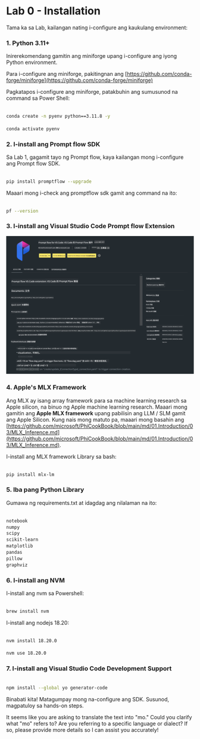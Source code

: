 <!--
CO_OP_TRANSLATOR_METADATA:
{
  "original_hash": "1e5970596457ac53bcc49d97b88ff1bd",
  "translation_date": "2025-04-04T12:54:49+00:00",
  "source_file": "md\\02.Application\\02.Code\\Phi3\\VSCodeExt\\HOL\\Apple\\01.Installations.md",
  "language_code": "mo"
}
-->
# **Lab 0 - Installation**

Tama ka sa Lab, kailangan nating i-configure ang kaukulang environment:

### **1. Python 3.11+**

Inirerekomendang gamitin ang miniforge upang i-configure ang iyong Python environment.

Para i-configure ang miniforge, pakitingnan ang [https://github.com/conda-forge/miniforge](https://github.com/conda-forge/miniforge)

Pagkatapos i-configure ang miniforge, patakbuhin ang sumusunod na command sa Power Shell:

```bash

conda create -n pyenv python==3.11.8 -y

conda activate pyenv

```

### **2. I-install ang Prompt flow SDK**

Sa Lab 1, gagamit tayo ng Prompt flow, kaya kailangan mong i-configure ang Prompt flow SDK.

```bash

pip install promptflow --upgrade

```

Maaari mong i-check ang promptflow sdk gamit ang command na ito:

```bash

pf --version

```

### **3. I-install ang Visual Studio Code Prompt flow Extension**

![pf](../../../../../../../../../translated_images/pf_ext.fa065f22e1ee3e67157662d8be5241f346ddd83744045e3406d92b570e8d8b36.mo.png)

### **4. Apple's MLX Framework**

Ang MLX ay isang array framework para sa machine learning research sa Apple silicon, na binuo ng Apple machine learning research. Maaari mong gamitin ang **Apple MLX framework** upang pabilisin ang LLM / SLM gamit ang Apple Silicon. Kung nais mong matuto pa, maaari mong basahin ang [https://github.com/microsoft/PhiCookBook/blob/main/md/01.Introduction/03/MLX_Inference.md](https://github.com/microsoft/PhiCookBook/blob/main/md/01.Introduction/03/MLX_Inference.md).

I-install ang MLX framework Library sa bash:

```bash

pip install mlx-lm

```

### **5. Iba pang Python Library**

Gumawa ng requirements.txt at idagdag ang nilalaman na ito:

```txt

notebook
numpy 
scipy 
scikit-learn 
matplotlib 
pandas 
pillow 
graphviz

```

### **6. I-install ang NVM**

I-install ang nvm sa Powershell:

```bash

brew install nvm

```

I-install ang nodejs 18.20:

```bash

nvm install 18.20.0

nvm use 18.20.0

```

### **7. I-install ang Visual Studio Code Development Support**

```bash

npm install --global yo generator-code

```

Binabati kita! Matagumpay mong na-configure ang SDK. Susunod, magpatuloy sa hands-on steps.

It seems like you are asking to translate the text into "mo." Could you clarify what "mo" refers to? Are you referring to a specific language or dialect? If so, please provide more details so I can assist you accurately!